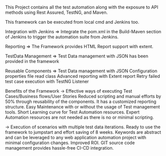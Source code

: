 This Project contains all the test automation along with the exposure to API methods using Rest Assured, TestNG, and Maven.

This framework can be executed from local cmd and Jenkins too.

Integration with Jenkins
=> Integrate the pom.xml in the Build-Maven section of Jenkins to trigger the automation suite from Jenkins.

Reporting
=> The Framework provides HTML Report support with extent.

TestData Management
=> Test Data management with JSON has been provided in the framework

Reusable Components
=> Test Data management with JSON Configuration properties file read class Advanced reporting with Extent report Retry failed test case execution with TestNG Listener

Benefits of the Framework
-> Effective ways of executing Test Cases/Business flows/User Stories Reduced scripting and manual efforts by 50% through reusability of the components. It has a customized reporting structure. Easy Maintenance with or without the usage of Test management tools. Short Learning curve for Test Automation resources. Expert Automation resources are not needed as there is no or minimal scripting.

-> Execution of scenarios with multiple test data iterations. Ready to use the framework to jumpstart and effort saving of 8 weeks. Keywords are abstract and can be leveraged to any web application automation project with minimal configuration changes. Improved ROI. GIT source code management provides hassle-free CI-CD integration.

